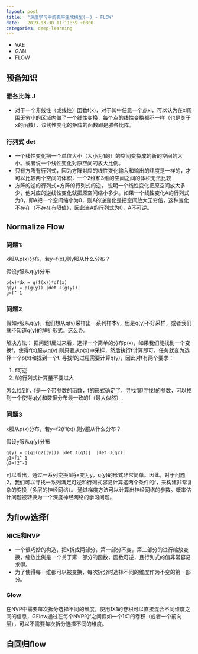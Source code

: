 ```yaml
---
layout: post
title:  "深度学习中的概率生成模型(一) - FLOW"
date:   2019-03-30 11:11:59 +0800
categories: deep-learning
---
```


* VAE
* GAN
* FLOW

## 预备知识
### 雅各比阵 J

* 对于一个非线性（或线性）函数f(x)，对于其中任意一个点xi，可以认为在xi周围无穷小的区域内做了一个线性变换，每个点的线性变换都不一样（也是关于x的函数），该线性变化的矩阵的函数即是雅各比阵。

### 行列式 det

* 一个线性变化把一个单位大小（大小为1的）的空间变换成的新的空间的大小。或者说一个线性变化对原空间的放大比例。
* 只有方阵有行列式，因为方阵对应的线性变化输入和输出的纬度是一样的，才可以比较两个空间的体积，一个2维和3维的空间之间的体积无法比较
* 方阵的逆的行列式=方阵的行列式的逆， 说明一个线性变化把原空间放大多少，他对应的逆线性变化就把原空间缩小多少。如果一个线性变化A的行列式为0，即A把一个空间缩小为0，则A的逆变化是把空间放大无穷倍，这种变化不存在（不存在有限值），因此当A的行列式为0，A不可逆。

## Normalize Flow
### 问题1:
x服从p(x)分布，若y=f(x),则y服从什么分布？

假设y服从q(y)分布
```
p(x)*dx = q(f(x))*df(x)
q(y) = p(g(y)) |det J(g(y))|  
g=f^-1
```

### 问题2
假如y服从q(y)，我们想从q(y)采样出一系列样本y，但是q(y)不好采样，或者我们就不知道q(y)的解析形式。这么办。

解决方法：
把问题1反过来看，选择一个简单的分布p(x)，如果我们能找到一个变换f，使得f(x)服从q(y).则只要从p(x)中采样，然后执行f计算即可。任务就变为选择一个p(x)和找到一个f.
寻找f的过程需要计算q(y)，因此对f有两个要求：
1. f可逆
2. f的行列式计算量不要过大

怎么找到f，f是一个带参数的函数，f的形式确定了，寻找f即寻找f的参数，可以找到一个使得q(y)和数据分布最一致的f（最大似然）.

### 问题3
x服从p(x)分布，若y=f2(f1(x)),则y服从什么分布？

假设y服从q(y)分布
```
q(y) = p(g1(g2((y))) |det J(g1)|  |det J(g2)|  
g1=f1^-1
g2=f2^-1
```

可以看出，通过一系列变换fi将x变为y，q(y)的形式非常简单。因此，对于问题2，我们可以寻找一系列满足可逆和行列式容易计算这两个条件的f，来构建非常复杂的变换（多层的神经网络）。
通过梯度方法可以计算出神经网络的参数。概率估计问题被转换为一个深度神经网络的学习问题。

## 为flow选择f

### NICE和NVP

* 一个很巧妙的构造，把x拆成两部分，第一部分不变，第二部分的进行缩放变换，缩放比例是一个关于第一部分的函数，函数可逆，且行列式的值非常容易求得。
* 为了使得每一维都可以被变换，每次拆分时选择不同的维度作为不变的第一部分。

### Glow

在NVP中需要每次拆分选择不同的维度，使用1X1的卷积可以直接混合不同维度之间的信息，GFlow通过在每个NVP的f之间假如一个1X1的卷积（或者一个前向层），可以不需要每次拆分选择不同的维度。


## 自回归flow
